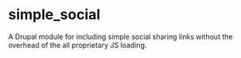 simple_social
=============

A Drupal module for including simple social sharing links without the overhead of the all proprietary JS loading.
